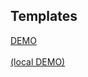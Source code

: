 ## Templates

<a href="/examples/templates/" target="_blank">DEMO</a>
<br/><br/>
<a href="http://localhost:3000/templates/" target="_blank">(local DEMO)</a>